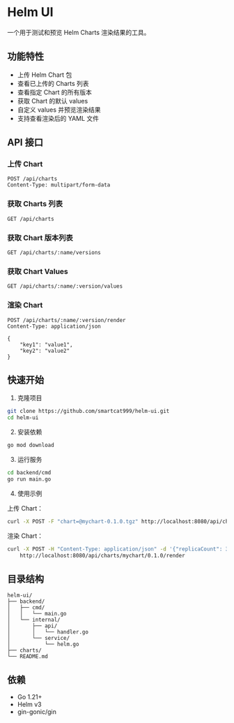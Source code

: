 # Helm UI

一个用于测试和预览 Helm Charts 渲染结果的工具。

## 功能特性

- 上传 Helm Chart 包
- 查看已上传的 Charts 列表
- 查看指定 Chart 的所有版本
- 获取 Chart 的默认 values
- 自定义 values 并预览渲染结果
- 支持查看渲染后的 YAML 文件

## API 接口

### 上传 Chart
```
POST /api/charts
Content-Type: multipart/form-data
```

### 获取 Charts 列表
```
GET /api/charts
```

### 获取 Chart 版本列表
```
GET /api/charts/:name/versions
```

### 获取 Chart Values
```
GET /api/charts/:name/:version/values
```

### 渲染 Chart
```
POST /api/charts/:name/:version/render
Content-Type: application/json

{
    "key1": "value1",
    "key2": "value2"
}
```

## 快速开始

1. 克隆项目
```bash
git clone https://github.com/smartcat999/helm-ui.git
cd helm-ui
```

2. 安装依赖
```bash
go mod download
```

3. 运行服务
```bash
cd backend/cmd
go run main.go
```

4. 使用示例

上传 Chart：
```bash
curl -X POST -F "chart=@mychart-0.1.0.tgz" http://localhost:8080/api/charts
```

渲染 Chart：
```bash
curl -X POST -H "Content-Type: application/json" -d '{"replicaCount": 3}' \
    http://localhost:8080/api/charts/mychart/0.1.0/render
```

## 目录结构

```
helm-ui/
├── backend/
│   ├── cmd/
│   │   └── main.go
│   └── internal/
│       ├── api/
│       │   └── handler.go
│       └── service/
│           └── helm.go
├── charts/
└── README.md
```

## 依赖

- Go 1.21+
- Helm v3
- gin-gonic/gin 